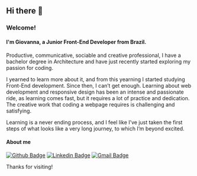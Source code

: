 ## Hi there 👋
 
### Welcome!
 
#### I'm Giovanna, a Junior Front-End Developer from Brazil.
 
Productive, communicative, sociable and creative professional, I have a bachelor degree in Architecture and have just recently started exploring my passion for coding. 

I yearned to learn more about it, and from this yearning I started studying Front-End development. Since then, I can’t get enough. Learning about web development and responsive design has been an intense and passionate ride, as learning comes fast, but it requires a lot of practice and dedication. The creative work that coding a webpage requires is challenging and satisfying.

Learning is a never ending process, and I feel like I’ve just taken the first steps of what looks like a very long journey, to which I’m beyond excited. 
 
 
#### About me 
[![Github Badge](https://img.shields.io/badge/-Github-000?style=flat-square&logo=Github&logoColor=white&link=link_do_seu_perfil_no_github)](https://github.com/GHBAlbuquerque)
[![Linkedin Badge](https://img.shields.io/badge/-LinkedIn-blue?style=flat-square&logo=Linkedin&logoColor=white&link=link_do_seu_perfil_no_linkedin)](https://www.linkedin.com/in/ghbalbuquerque/)
[![Gmail Badge](https://img.shields.io/badge/-Gmail-c14438?style=flat-square&logo=Gmail&logoColor=white&link=mailto:seu_email)](mailto:ghb.albuquerque@gmail.com)
 
Thanks for visiting!
